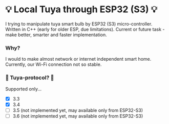 # 💡 Local Tuya through ESP32 (S3) 💡

I trying to manipulate tuya smart bulb by ESP32 (S3) micro-controller. Written in C++ (early for older ESP, due limitations). Current or future task - make better, smarter and faster implementation.

### Why?

I would to make almost network or internet independent smart home. Currently, our Wi-Fi connection not so stable. 

### 🍊 Tuya-protocol? 🍊

Supported only...

- [x] 3.3 
- [x] 3.4 
- [ ] 3.5 (not implemented yet, may available only from ESP32-S3)
- [ ] 3.6 (not implemented yet, may available only from ESP32-S3)
